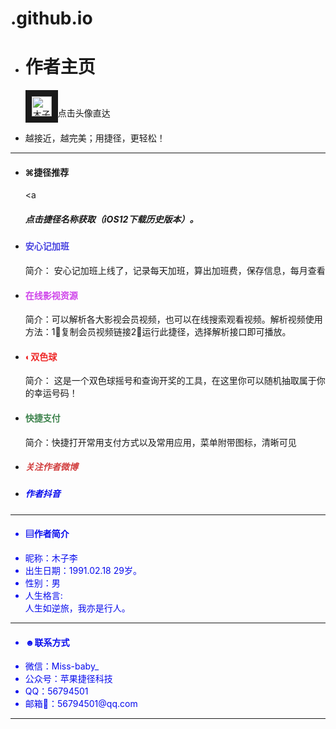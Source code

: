 # .github.io
<html>
<head>

<ul class="list-group">
  <li class="list-group-item"><h1>作者主页</h1><p>
<a href="https://jiejinghe.com/users/6563404841">
<img  border="10" src="https://i.loli.net/2019/06/27/5d14b5b33217297297.jpeg" alt="木子李" width="32" height="32"></a>点击头像直达</p></li>
  <li class="list-group-item">越接近，越完美；用捷径，更轻松！</li></ul>
<hr>
<ul class="list-group">  <li class="list-group-item"><h4></i>

⌘捷径推荐</h4></a><a <h5>点击捷径名称获取（iOS12下载历史版本）。</h5></a></li>
 <li class="list-group-item">
</ a><a style="color: #4843e0;text-decoration:none;" href="https://jiejinghe.com/shortcuts/5130922633"><h4> 安心记加班</h4></ a>
<a <h5>简介： 安心记加班上线了，记录每天加班，算出加班费，保存信息，每月查看</h5></ a>
</li>
<li class="list-group-item">
</ a><a style="color: #cf44ea;text-decoration:none;" href="https://www.icloud.com/shortcuts/63daae50ef8c43038a67c19224cef537"><h4> 在线影视资源</h4></ a>
<a <h5>简介：‍可‍以‍解析‍各大影视会员视频‍，也可以在线搜索观看视频。解析视频使用方法：1⃣️复制会员视频链接2⃣️运行此捷径，选择解析接口即可播放。</h5></ a>
</li>
<li class="list-group-item">
</ a><a style="color: #ee2828;text-decoration:none;" href="https://jiejinghe.com/shortcuts/7076318015"><h4> ◐双色球</h4></ a>
<a <h5>简介： 这是一个双色球摇号和查询开奖的工具，在这里你可以随机抽取属于你的幸运号码！</h5></ a>
</li>
<li class="list-group-item">
</ a><a style="color: #3f844e;text-decoration:none;" href="https://jiejinghe.com/shortcuts/3548598087"><h4> 快捷支付</h4></ a>
<a <h5>简介：‍快捷‍打开‍常用‍支付‍方式‍以及‍常用‍应用，‍菜单‍附带‍图标，‍‍清晰‍可见</h5></ a>
</li>
  <li class="list-group-item">
<a style="color: #d23f3f;text-decoration:none;" href="https://weibo.com/u/5090561214"><h5> 关注作者微博 </h5></ a> </li>
  <li class="list-group-item">
</ a><a style="color: #080ced;text-decoration:none;" href="https://www.iesdouyin.com/share/user/93853200610?u_code=14cmha85d&utm_campaign=client_share&app=aweme&utm_medium=ios&tt_from=copy&utm_source=copy"><h5> 作者抖音 </h5></ a></li></ul>
</ul> <hr>
<ul class="list-group">
  <li class="list-group-item"><h4>
<i class="❖"></i> ▤作者简介</h4></li>
  <li class="list-group-item">
昵称：木子李
</li>
  <li class="list-group-item">
出生日期：1991.02.18 29岁。</li>
  <li class="list-group-item">
  性别：男</li>
  <li class="list-group-item">
人生格言:
<div class="table-responsive">
<tr><th> 人生如逆旅，我亦是行人。 </th>

</tr>
</table></div>
</li>
</ul>
<hr>

<ul class="list-group">  <li class="list-group-item"><h4></i> ☻联系方式</h4></li>
  <li class="list-group-item">
微信：Miss-baby_ </li>
 <li class="list-group-item">
公众号：苹果捷径科技</li>
  <li class="list-group-item">
QQ：56794501</li>
  <li class="list-group-item">
邮箱📮：56794501@qq.com </li>
</tr>
</table></div>
</li>
</ul>
<hr>

</div>

</body>
</html>
